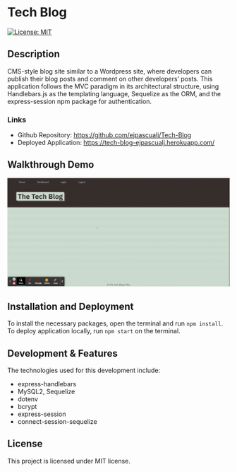# Tech Blog
[![License: MIT](https://img.shields.io/badge/License-MIT-yellow.svg)](https://opensource.org/licenses/MIT)

## Description
CMS-style blog site similar to a Wordpress site, where developers can publish their blog posts and comment on other developers’ posts. This application follows the MVC paradigm in its architectural structure, using Handlebars.js as the templating language, Sequelize as the ORM, and the express-session npm package for authentication.

### Links
* Github Repository: https://github.com/ejpascualj/Tech-Blog
* Deployed Application: https://tech-blog-ejpascualj.herokuapp.com/

## Walkthrough Demo
![Workout Tracker app demo](./assets/demo.gif)

## Installation and Deployment
To install the necessary packages, open the terminal and run `npm install`. To deploy application locally, run `npm start` on the terminal.

## Development & Features
The technologies used for this development include: 
- express-handlebars
- MySQL2, Sequelize
- dotenv
- bcrypt
- express-session
- connect-session-sequelize 

## License

This project is licensed under MIT license.